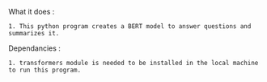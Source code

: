 What it does : 

    1. This python program creates a BERT model to answer questions and summarizes it.

Dependancies :

    1. transformers module is needed to be installed in the local machine to run this program. 



 